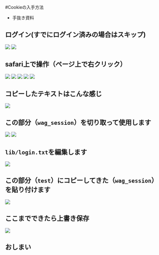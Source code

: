 #Cookieの入手方法
* 手抜き資料

## ログイン(すでにログイン済みの場合はスキップ)
![](getcookie/img00001.png)
![](getcookie/img00002.png)

## safari上で操作（ページ上で右クリック）
![](getcookie/img00003.png)
![](getcookie/img00004.png)
![](getcookie/img00005.png)
![](getcookie/img00006.png)
![](getcookie/img00007.png)

## コピーしたテキストはこんな感じ
![](getcookie/img00008.png)

## この部分（`wag_session`）を切り取って使用します
![](getcookie/img00009.png)
![](getcookie/img00010.png)

## `lib/login.txt`を編集します
![](getcookie/img00011.png)

## この部分（`test`）にコピーしてきた（`wag_session`）を貼り付けます
![](getcookie/img00012.png)

## ここまでできたら上書き保存
![](getcookie/img00013.png)

## おしまい